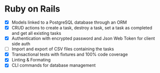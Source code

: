 # Ruby on Rails

- [x] Models linked to a PostgreSQL database through an ORM
- [x] CRUD actions to create a task, destroy a task, set a task as completed and get all existing tasks
- [x] Authentication with encrypted password and Json Web Token for client side auth
- [ ] Import and export of CSV files containing the tasks
- [x] Transactional tests with fixtures and 100% code coverage
- [x] Linting & Formating
- [x] CLI commands for database management
